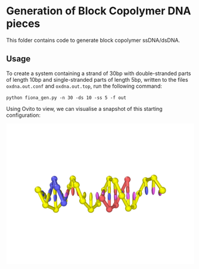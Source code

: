 # Generation of Block Copolymer DNA pieces

This folder contains code to generate block copolymer ssDNA/dsDNA.

## Usage
To create a system containing a strand of 30bp with double-stranded parts of length 10bp and single-stranded parts of length 5bp, written to the files `oxdna.out.conf` and `oxdna.out.top`, run the following command:

```
python fiona_gen.py -n 30 -ds 10 -ss 5 -f out
```

Using Ovito to view, we can visualise a snapshot of this starting configuration:

![Snapshot](fiona-dna.png)